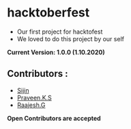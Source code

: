 # hacktoberfest

- Our first project for hacktofest 
- We loved to do this project by our self 

**Current Version: 1.0.0 (1.10.2020)**

## Contributors :

- [Sijin](https://github.com/sijinempire005/)
- [Praveen.K.S](https://github.com/lightningsarp)
- [Raajesh.G](https://github.com/Raajesh-G)

**Open Contributors are accepted**

